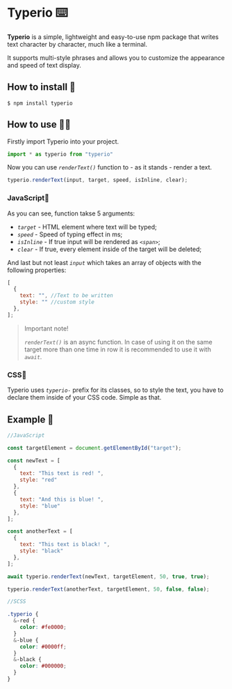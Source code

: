 # Typerio ⌨️

**Typerio** is a simple, lightweight and easy-to-use npm package that writes text character by character, much like a terminal.

It supports multi-style phrases and allows you to customize the appearance and speed of text display.

## How to install 📩

```console
$ npm install typerio
```

## How to use 🤷‍♂️

Firstly import Typerio into your project.

```javascript
import * as typerio from "typerio"
```

Now you can use _`renderText()`_ function to - as it stands - render a text.

```javascript
typerio.renderText(input, target, speed, isInline, clear);
```

### JavaScript💛

As you can see, function takse 5 arguments:

- _`target`_ - HTML element where text will be typed;
- _`speed`_ - Speed of typing effect in ms;
- _`isInline`_ - If true input will be rendered as _`<span>`_;
- _`clear`_ - If true, every element inside of the target will be deleted;

And last but not least _`input`_ which takes an array of objects with the following properties:

```javascript
[
  {
    text: "", //Text to be written
    style: "" //custom style
  },
];
```
>Important note!
>
> _`renderText()`_ is an async function. In case of using it on the same target more than one time in row it is recommended to use it with _`await`_.

### CSS💙

Typerio uses _`typerio-`_ prefix for its classes, so to style the text, you have to declare them inside of your CSS code. Simple as that.

## Example 👀

```javascript
//JavaScript

const targetElement = document.getElementById("target");

const newText = [
  {
    text: "This text is red! ",
    style: "red"
  },
  {
    text: "And this is blue! ",
    style: "blue"
  },
];

const anotherText = [
  {
    text: "This text is black! ",
    style: "black"
  },
];

await typerio.renderText(newText, targetElement, 50, true, true);

typerio.renderText(anotherText, targetElement, 50, false, false);
```

```scss
//SCSS

.typerio {
  &-red {
    color: #fe0000;
  }
  &-blue {
    color: #0000ff;
  }
  &-black {
    color: #000000;
  }
}
```
